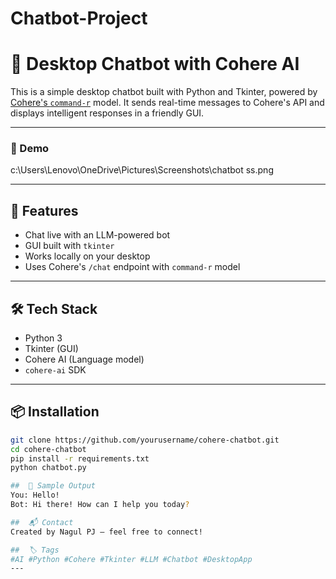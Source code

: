 # Chatbot-Project
# 🧠 Desktop Chatbot with Cohere AI

This is a simple desktop chatbot built with Python and Tkinter, powered by [Cohere's `command-r`](https://docs.cohere.com) model. It sends real-time messages to Cohere's API and displays intelligent responses in a friendly GUI.

---

### 📸 Demo
c:\Users\Lenovo\OneDrive\Pictures\Screenshots\chatbot ss.png

---

## 🚀 Features

- Chat live with an LLM-powered bot
- GUI built with `tkinter`
- Works locally on your desktop
- Uses Cohere's `/chat` endpoint with `command-r` model

---

## 🛠️ Tech Stack

- Python 3
- Tkinter (GUI)
- Cohere AI (Language model)
- `cohere-ai` SDK

---

## 📦 Installation

```bash
git clone https://github.com/yourusername/cohere-chatbot.git
cd cohere-chatbot
pip install -r requirements.txt
python chatbot.py

##  🧠 Sample Output
You: Hello!
Bot: Hi there! How can I help you today?

##  📬 Contact
Created by Nagul PJ — feel free to connect!

##  🏷️ Tags
#AI #Python #Cohere #Tkinter #LLM #Chatbot #DesktopApp
---




